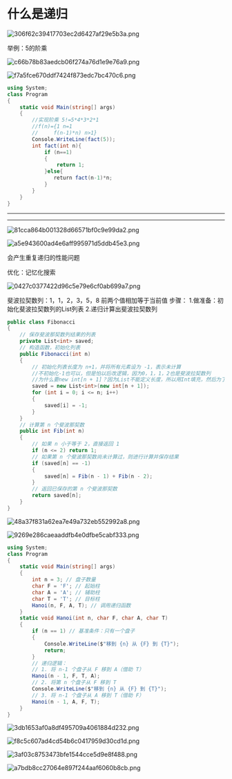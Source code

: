 # 什么是递归

![306f62c39417703ec2d6427af29e5b3a.png](image/306f62c39417703ec2d6427af29e5b3a.png)

举例：5的阶乘

![c66b78b83aedcb06f274a76d1e9e76a9.png](image/c66b78b83aedcb06f274a76d1e9e76a9.png)

![f7a5fce670ddf7424f873edc7bc470c6.png](image/f7a5fce670ddf7424f873edc7bc470c6.png)

```c#
using System;
class Program
{
    static void Main(string[] args)
    {
        //实现阶乘 5!=5*4*3*2*1
        //f(n)={1 n=1
        //     f(n-1)*n) n>1}
        Console.WriteLine(fact(5));
        int fact(int n){
            if (n==1)
            {
                return 1;
            }else{
               return fact(n-1)*n;
            }
        }
    }
}
```

---

---

![81cca864b001328d66571bf0c9e99da2.png](image/81cca864b001328d66571bf0c9e99da2.png)

![a5e943600ad4e6aff995971d5ddb45e3.png](image/a5e943600ad4e6aff995971d5ddb45e3.png)

会产生重复递归的性能问题

优化：记忆化搜索

![0427c0377422d96c5e79e6cf0ab699a7.png](image/0427c0377422d96c5e79e6cf0ab699a7.png)

斐波拉契数列：1，1，2，3，5，8 前两个值相加等于当前值
步骤：
	1.做准备：初始化斐波拉契数列的List列表
	2.递归计算出斐波拉契数列

```c#
public class Fibonacci
{
    // 保存斐波那契数列结果的列表
    private List<int> saved;
    // 构造函数，初始化列表
    public Fibonacci(int n)
    {
        // 初始化列表长度为 n+1，并将所有元素设为 -1，表示未计算
        //不初始化-1也可以，但是怕以后改逻辑，因为0，1，1，2也是斐波拉契数列
        //为什么要new int[n + 1]？因为List不能定义长度，所以用Int填充，然后为了list索引值与斐波那契数列逻辑相同，从1开始存储
        saved = new List<int>(new int[n + 1]);
        for (int i = 0; i <= n; i++)
        {
            saved[i] = -1;
        }
    }
    // 计算第 n 个斐波那契数
    public int Fib(int n)
    {
        // 如果 n 小于等于 2，直接返回 1
        if (n <= 2) return 1;
        // 如果第 n 个斐波那契数尚未计算过，则进行计算并保存结果
        if (saved[n] == -1)
        {
            saved[n] = Fib(n - 1) + Fib(n - 2);
        }
        // 返回已保存的第 n 个斐波那契数
        return saved[n];
    }
}
```

![48a37f831a62ea7e49a732eb552992a8.png](image/48a37f831a62ea7e49a732eb552992a8.png) 

![9269e286caeaaddfb4e0dfbe5cabf333.png](image/9269e286caeaaddfb4e0dfbe5cabf333.png) 

```c#
using System;
class Program
{
    static void Main(string[] args)
    {
        int n = 3; // 盘子数量
        char F = 'F'; // 起始柱
        char A = 'A'; // 辅助柱
        char T = 'T'; // 目标柱
        Hanoi(n, F, A, T); // 调用递归函数
    }
    static void Hanoi(int n, char F, char A, char T)
    {
        if (n == 1) // 基准条件：只有一个盘子
        {
            Console.WriteLine($"移到 {n} 从 {F} 到 {T}");
            return;
        }
        // 递归逻辑：
        // 1. 将 n-1 个盘子从 F 移到 A（借助 T）
        Hanoi(n - 1, F, T, A);
        // 2. 将第 n 个盘子从 F 移到 T
        Console.WriteLine($"移到 {n} 从 {F} 到 {T}");
        // 3. 将 n-1 个盘子从 A 移到 T（借助 F）
        Hanoi(n - 1, A, F, T);
    }
}
```



![3db1653af0a8df495709a4061884d232.png](image/3db1653af0a8df495709a4061884d232.png)

![f8c5c607ad4cd54b6c0417959d30cd1d.png](image/f8c5c607ad4cd54b6c0417959d30cd1d.png)

![3af03c8753473bfe1544cce5d9e8f488.png](image/3af03c8753473bfe1544cce5d9e8f488.png)

![a7bdb8cc27064e897f244aaf6060b8cb.png](image/a7bdb8cc27064e897f244aaf6060b8cb.png)

